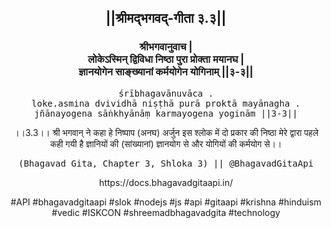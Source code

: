 <center><h2>||श्रीमद्‍भगवद्‍-गीता ३.३||</h2>
<h3>श्रीभगवानुवाच |<br/>लोकेऽस्मिन् द्विविधा निष्ठा पुरा प्रोक्ता मयानघ |<br/>ज्ञानयोगेन साङ्ख्यानां कर्मयोगेन योगिनाम् ||३-३||</h3>
<pre>śrībhagavānuvāca .<br/>loke.asmina dvividhā niṣṭhā purā proktā mayānagha .<br/>jñānayogena sāṅkhyānāṃ karmayogena yoginām ||3-3||</pre>
<p>।।3.3।। श्री भगवान् ने कहा  हे निष्पाप (अनघ) अर्जुन  इस श्लोक में दो प्रकार की निष्ठा मेरे द्वारा पहले कही गयी है ज्ञानियों की (सांख्यानां) ज्ञानयोग से और योगियों की कर्मयोग से।।</p>
<pre>(Bhagavad Gita, Chapter 3, Shloka 3) || @BhagavadGitaApi</pre><p>https://docs.bhagavadgitaapi.in/</p><p>#API #bhagavadgitaapi #slok #nodejs #js #api #gitaapi #krishna #hinduism #vedic #ISKCON #shreemadbhagavadgita #technology</p></center>